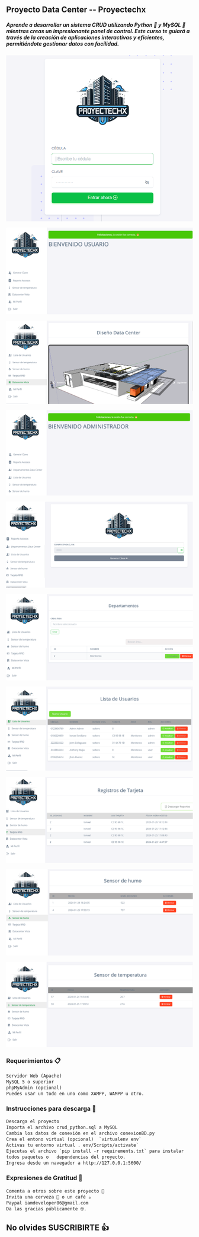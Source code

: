 ## Proyecto Data Center -- Proyectechx

##### Aprende a desarrollar un sistema CRUD utilizando Python 🐍 y MySQL 💾 mientras creas un impresionante panel de control. Este curso te guiará a través de la creación de aplicaciones interactivas y eficientes, permitiéndote gestionar datos con facilidad.

![Dashboard](./imagenes/imagen1.png)

![Crear Usuario](./imagenes/imagen2.png)

![Recuperar Clave](./imagenes/imagen3.png)

![Home](./imagenes/imagen4.png)

![Home](./imagenes/imagen5.png)

![Home](./imagenes/imagen6.png)

![Home](./imagenes/imagen7.png)

![Home](./imagenes/imagen8.png)

![Home](./imagenes/imagen9.png)

![Home](./imagenes/imagen10.png)

### Requerimientos 📋

    Servidor Web (Apache)
    MySQL 5 o superior
    phpMyAdmin (opcional)
    Puedes usar un todo en uno como XAMPP, WAMPP u otro.

### Instrucciones para descarga 🔧

    Descarga el proyecto
    Importa el archivo crud_python.sql a MySQL
    Cambia los datos de conexión en el archivo conexionBD.py
    Crea el entono virtual (opcional)  `virtualenv env`
    Activas tu entorno virtual . env/Scripts/activate`
    Ejecutas el archivo `pip install -r requirements.txt` para instalar todos paquetes o   dependencias del proyecto.
    Ingresa desde un navegador a http://127.0.0.1:5600/

### Expresiones de Gratitud 🎁

    Comenta a otros sobre este proyecto 📢
    Invita una cerveza 🍺 o un café ☕
    Paypal iamdeveloper86@gmail.com
    Da las gracias públicamente 🤓.

## No olvides SUSCRIBIRTE 👍
